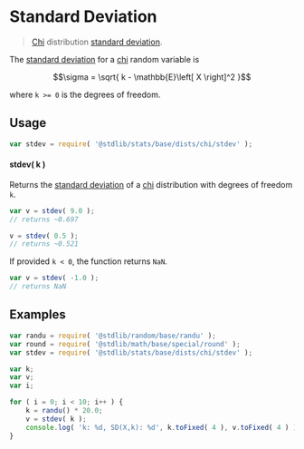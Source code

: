 <!--

@license Apache-2.0

Copyright (c) 2018 The Stdlib Authors.

Licensed under the Apache License, Version 2.0 (the "License");
you may not use this file except in compliance with the License.
You may obtain a copy of the License at

   http://www.apache.org/licenses/LICENSE-2.0

Unless required by applicable law or agreed to in writing, software
distributed under the License is distributed on an "AS IS" BASIS,
WITHOUT WARRANTIES OR CONDITIONS OF ANY KIND, either express or implied.
See the License for the specific language governing permissions and
limitations under the License.

-->

# Standard Deviation

> [Chi][chi-distribution] distribution [standard deviation][stdev].

<!-- Section to include introductory text. Make sure to keep an empty line after the intro `section` element and another before the `/section` close. -->

<section class="intro">

The [standard deviation][stdev] for a [chi][chi-distribution] random variable is

<!-- <equation class="equation" label="eq:chi_stdev" align="center" raw="\sigma = \sqrt{ k - \mathbb{E}\left[ X \right]^2 }" alt="Standard deviation for a chi distribution."> -->

```math
\sigma = \sqrt{ k - \mathbb{E}\left[ X \right]^2 }
```

<!-- <div class="equation" align="center" data-raw-text="\sigma = \sqrt{ k - \mathbb{E}\left[ X \right]^2 }" data-equation="eq:chi_stdev">
    <img src="https://cdn.jsdelivr.net/gh/stdlib-js/stdlib@51534079fef45e990850102147e8945fb023d1d0/lib/node_modules/@stdlib/stats/base/dists/chi/stdev/docs/img/equation_chi_stdev.svg" alt="Standard deviation for a chi distribution.">
    <br>
</div> -->

<!-- </equation> -->

where `k >= 0` is the degrees of freedom.

</section>

<!-- /.intro -->

<!-- Package usage documentation. -->

<section class="usage">

## Usage

```javascript
var stdev = require( '@stdlib/stats/base/dists/chi/stdev' );
```

#### stdev( k )

Returns the [standard deviation][stdev] of a [chi][chi-distribution] distribution with degrees of freedom `k`.

```javascript
var v = stdev( 9.0 );
// returns ~0.697

v = stdev( 0.5 );
// returns ~0.521
```

If provided `k < 0`, the function returns `NaN`.

```javascript
var v = stdev( -1.0 );
// returns NaN
```

</section>

<!-- /.usage -->

<!-- Package usage notes. Make sure to keep an empty line after the `section` element and another before the `/section` close. -->

<section class="notes">

</section>

<!-- /.notes -->

<!-- Package usage examples. -->

<section class="examples">

## Examples

<!-- eslint no-undef: "error" -->

```javascript
var randu = require( '@stdlib/random/base/randu' );
var round = require( '@stdlib/math/base/special/round' );
var stdev = require( '@stdlib/stats/base/dists/chi/stdev' );

var k;
var v;
var i;

for ( i = 0; i < 10; i++ ) {
    k = randu() * 20.0;
    v = stdev( k );
    console.log( 'k: %d, SD(X,k): %d', k.toFixed( 4 ), v.toFixed( 4 ) );
}
```

</section>

<!-- /.examples -->

<!-- Section to include cited references. If references are included, add a horizontal rule *before* the section. Make sure to keep an empty line after the `section` element and another before the `/section` close. -->

<section class="references">

</section>

<!-- /.references -->

<!-- Section for related `stdlib` packages. Do not manually edit this section, as it is automatically populated. -->

<section class="related">

</section>

<!-- /.related -->

<!-- Section for all links. Make sure to keep an empty line after the `section` element and another before the `/section` close. -->

<section class="links">

[chi-distribution]: https://en.wikipedia.org/wiki/Chi_distribution

[stdev]: https://en.wikipedia.org/wiki/Standard_deviation

</section>

<!-- /.links -->
